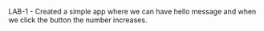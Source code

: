 LAB-1 - Created a simple app where we can have hello message and when we click the button the number increases.
